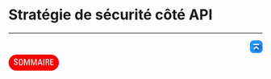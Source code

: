 # Stratégie de sécurité côté API

---
<!-- Bouton 'Retour vers le Sommaire' et Bouton 'Retour vers haut' du document -->
<div align="right">
    <a href="#stratégie-de-sécurité-côté-api">
        <img src="../../img/image-docs/icon-vers-le-haut.png" alt="Retour vers le haut" style="width: 25px;" />
    </a>
</div>
<div align="left">
    <a href="/README.md">
        <img src="../../img/image-docs/summary.png" alt="Retour vers le haut" style="width: 100px;" />
    </a>
</div>